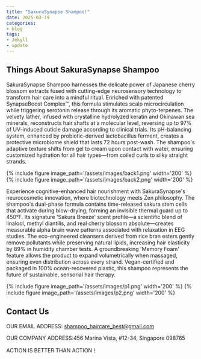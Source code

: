 ```yaml
---
title: "SakuraSynapse Shampoo!"
date: 2025-03-19
categories:
- blog
tags:
- Jekyll
- update
---
```


## Things About SakuraSynapse Shampoo

SakuraSynapse Shampoo harnesses the delicate power of Japanese cherry blossom extracts fused with cutting-edge neurosensory technology to transform hair care into a mindful ritual. Enriched with patented SynapseBoost Complex™, this formula stimulates scalp microcirculation while triggering serotonin release through its aromatic phyto-terpenes. The velvety lather, infused with crystalline hydrolyzed keratin and Okinawan sea minerals, reconstructs hair shafts at a molecular level, reversing up to 97% of UV-induced cuticle damage according to clinical trials. Its pH-balancing system, enhanced by probiotic-derived lactobacillus ferment, creates a protective microbiome shield that lasts 72 hours post-wash. The shampoo's adaptive texture shifts from gel to cream upon contact with water, ensuring customized hydration for all hair types—from coiled curls to silky straight strands.

{% include figure image_path='/assets/images/back1.png' width='200' %}
{% include figure image_path='/assets/images/back2.png' width='200' %}

Experience cognitive-enhanced hair nourishment with SakuraSynapse's neurocosmetic innovation, where biotechnology meets Zen philosophy. The shampoo's dual-phase formula contains time-released sakura stem cells that activate during blow-drying, forming an invisible thermal guard up to 450°F. Its signature 'Sakura Breeze' scent profile—a scientific blend of linalool, methyl diantilis, and real cherry blossom absolute—creates measurable alpha brain wave patterns associated with relaxation in EEG studies. The eco-engineered cleansers derived from rice bran esters gently remove pollutants while preserving natural lipids, increasing hair elasticity by 89% in humidity chamber tests. A groundbreaking 'Memory Foam' feature allows the product to expand volumetrically when massaged, ensuring even distribution across every strand. Vegan-certified and packaged in 100% ocean-recovered plastic, this shampoo represents the future of sustainable, sensorial hair therapy.

{% include figure image_path='/assets/images/p1.png' width='200' %}
{% include figure image_path='/assets/images/p2.png' width='200' %}


## Contact Us

OUR EMAIL ADDRESS: shampoo_haircare_best@gmail.com

OUR COMPANY ADDRESS:456 Marina Vista, #12-34, Singapore 098765

ACTION IS BETTER THAN ACTION！
